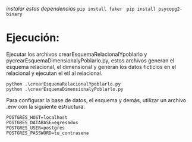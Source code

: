 *instalar estas dependencias*
```pip install faker ```
```pip install psycopg2-binary```
# Ejecución:

Ejecutar los archivos crearEsquemaRelacionalYpoblarlo y pycrearEsquemaDimensionalyPoblarlo.py, estos archivos generan el esquema relacional, el dimensional y generan los datos ficticios en el relacional y ejecutan el etl al relacional.

```
python .\crearEsquemaRelacionalYpoblarlo.py
python .\crearEsquemaDimensionalyPoblarlo.py
```

Para configurar la base de datos, el esquema y demás, utilizar un archivo .env con la siguiente estructura.

```
POSTGRES_HOST=localhost
POSTGRES_DATABASE=egresados
POSTGRES_USER=postgres
POSTGRES_PASSWORD=tu_contrasena
```
